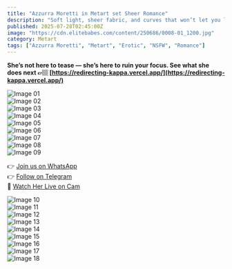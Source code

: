```yaml
---
title: "Azzurra Moretti in Metart set Sheer Romance"
description: "Soft light, sheer fabric, and curves that won’t let you look away."
published: 2025-07-28T02:45:00Z
image: "https://cdn.elitebabes.com/content/250686/0008-01_1200.jpg"
category: Metart
tags: ["Azzurra Moretti", "Metart", "Erotic", "NSFW", "Romance"]
---
```


**She’s not here to tease — she’s here to ruin your focus. See what she does next 👉🏼 [https://redirecting-kappa.vercel.app/](https://redirecting-kappa.vercel.app/)**

![Image 01](https://cdn.elitebabes.com/content/250686/0008-01_1200.jpg)  
![Image 02](https://cdn.elitebabes.com/content/250686/0008-02_1200.jpg)  
![Image 03](https://cdn.elitebabes.com/content/250686/0008-03_1200.jpg)  
![Image 04](https://cdn.elitebabes.com/content/250686/0008-04_1200.jpg)  
![Image 05](https://cdn.elitebabes.com/content/250686/0008-05_1200.jpg)  
![Image 06](https://cdn.elitebabes.com/content/250686/0008-06_1200.jpg)  
![Image 07](https://cdn.elitebabes.com/content/250686/0008-07_1200.jpg)  
![Image 08](https://cdn.elitebabes.com/content/250686/0008-08_1800.jpg)  
![Image 09](https://cdn.elitebabes.com/content/250686/0008-09_1800.jpg)

👉 [Join us on WhatsApp](https://whatsapp.com/channel/0029VaMsUAp7tkjI8KcaRn10)  
👉 [Follow on Telegram](https://t.me/Xibabes)  
🔞 [Watch Her Live on Cam](https://redirecting-kappa.vercel.app/)

![Image 10](https://cdn.elitebabes.com/content/250686/0008-10_1800.jpg)  
![Image 11](https://cdn.elitebabes.com/content/250686/0008-11_1800.jpg)  
![Image 12](https://cdn.elitebabes.com/content/250686/0008-12_1200.jpg)  
![Image 13](https://cdn.elitebabes.com/content/250686/0008-13_1200.jpg)  
![Image 14](https://cdn.elitebabes.com/content/250686/0008-14_1200.jpg)  
![Image 15](https://cdn.elitebabes.com/content/250686/0008-15_1200.jpg)  
![Image 16](https://cdn.elitebabes.com/content/250686/0008-16_1800.jpg)  
![Image 17](https://cdn.elitebabes.com/content/250686/0008-17_1200.jpg)  
![Image 18](https://cdn.elitebabes.com/content/250686/0008-18_1200.jpg)
